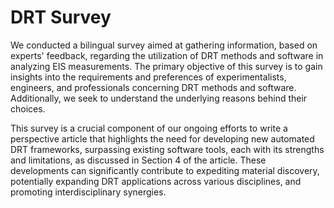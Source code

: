 # DRT Survey

We conducted a bilingual survey aimed at gathering information, based on experts' feedback, regarding the utilization of DRT methods and software in analyzing EIS measurements. The primary objective of this 
survey is to gain insights into the requirements and preferences of experimentalists, engineers, and professionals concerning DRT methods and software. Additionally, we seek to understand the underlying reasons behind their choices. 

This survey is a crucial component of our ongoing efforts to write a perspective article that highlights the need for developing new automated DRT frameworks, surpassing existing software tools, each with its strengths and limitations, as discussed in Section 4 of the article. These developments can significantly contribute to expediting material discovery, potentially expanding DRT applications across various disciplines, and promoting interdisciplinary synergies.
